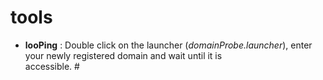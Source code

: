 # tools

* __looPing__ : Double click on the launcher (*domainProbe.launcher*), enter your newly registered domain and wait until it is               
                accessible. 
                #

